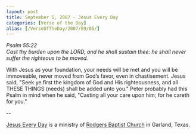 ```yaml
---
layout: post
title: September 5, 2007 - Jesus Every Day
categories: [Verse of the Day]
alias: [/VerseOfTheDay/2007/09/05/]
---
```


_Psalm 55:22  
Cast thy burden upon the LORD, and he shall sustain thee: he shall
never suffer the righteous to be moved._

With Jesus as your foundation, your needs will be met and you will
be immoveable, never moved from God&rsquo;s favor, even in
chastisement. Jesus said, "Seek ye first the kingdom of God and His
righteousness, and all THESE THINGS (needs) shall be added unto you."
Peter probably had this Psalm in mind when he said, "Casting all your
care upon him; for he careth for you."

 --

<a href=http://jesuseveryday.net>Jesus Every Day</a> is a ministry of <a href=http://rodgersbaptist.net>Rodgers Baptist Church</a> in Garland, Texas.

